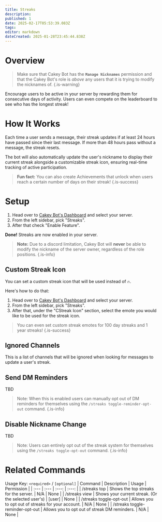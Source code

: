 ```yaml
---
title: Streaks
description: 
published: 1
date: 2025-02-17T05:53:39.083Z
tags: 
editor: markdown
dateCreated: 2025-01-28T23:45:44.838Z
---
```


# Overview

> Make sure that Cakey Bot has the **`Manage Nicknames`** permission and that the Cakey Bot's role is _above_ any users that it is trying to modify the nicknames of.
{.is-warning}

Encourage users to be active in your server by rewarding them for consecutive days of activity. Users can even compete on the leaderboard to see who has the longest streak!

# How It Works
Each time a user sends a message, their streak updates if at least 24 hours have passed since their last message. If more than 48 hours pass without a message, the streak resets. 

The bot will also automatically update the user's nickname to display their current streak alongside a customizable streak icon, ensuring real-time tracking of active participation.

> **Fun fact:** You can also create Achievements that unlock when users reach a certain number of days on their streak!
{.is-success}

# Setup
1. Head over to [Cakey Bot's Dashboard](https://cakey.bot/dashboard/public/) and select your server.
2. From the left sidebar, pick "Streaks".
3. After that check "Enable Feature".

**Done!** Streaks are now enabled in your server.

> **Note:** Due to a discord limitation, Cakey Bot will **never** be able to modify the nickname of the server owner, regardless of the role positions.
{.is-info}

## Custom Streak Icon
You can set a custom streak icon that will be used instead of `🔥`.

Here's how to do that:
1. Head over to [Cakey Bot's Dashboard](https://cakey.bot/dashboard/public/) and select your server.
2. From the left sidebar, pick "Streaks".
3. After that, under the "CStreak Icon" section, select the emote you would like to be used for the streak icon.

> You can even set custom streak emotes for 100 day streaks and 1 year streaks!
{.is-success}

## Ignored Channels
This is a list of channels that will be ignored when looking for messages to update a user's streak.

## Send DM Reminders
TBD

> Note: When this is enabled users can manually opt out of DM reminders for themselves using the `/streaks toggle-reminder-opt-out` command.
{.is-info}

## Disable Nickname Change
TBD

> Note: Users can entirely opt out of the streak system for themselves using the `/streaks toggle-opt-out` command.
{.is-info}

# Related Commands
Usage Key: `<required>` / `[optional]`
| Command | Description | Usage | Permission |
| :--- | :--- | :---: | :---: |
| /streaks top | Shows the top streaks for the server. | N/A | None | 
| /streaks view | Shows your current streak. (Or the selected user's) | [user] | None | 
| /streaks toggle-opt-out | Allows you to opt out of streaks for your account. | N/A | None | 
| /streaks toggle-reminder-opt-out | Allows you to opt out of streak DM reminders. | N/A | None | 